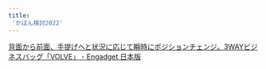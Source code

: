 ```yaml
---
title:
 'かばん検討2022'
---
```


[背面から前面、手提げへと状況に応じて瞬時にポジションチェンジ。3WAYビジネスバッグ「VOLVE」 - Engadget 日本版](https://japanese.engadget.com/volve-3-position-bag-055040268.html?2)

